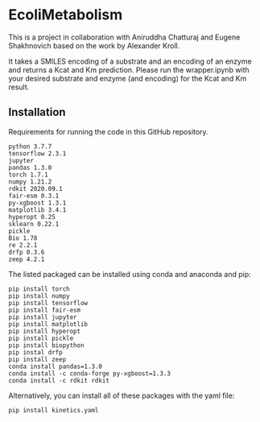 # EcoliMetabolism

This is a project in collaboration with Aniruddha Chatturaj and Eugene Shakhnovich based on the work by Alexander Kroll.  

It takes a SMILES encoding of a substrate and an encoding of an enzyme and returns a Kcat and Km prediction. Please run the wrapper.ipynb with your desired substrate and enzyme (and encoding) for the Kcat and Km result.  


## Installation 
Requirements for running the code in this GitHub repository.
```
python 3.7.7
tensorflow 2.3.1
jupyter
pandas 1.3.0
torch 1.7.1
numpy 1.21.2
rdkit 2020.09.1
fair-esm 0.3.1
py-xgboost 1.3.1
matplotlib 3.4.1
hyperopt 0.25
sklearn 0.22.1
pickle
Bio 1.78
re 2.2.1
drfp 0.3.6
zeep 4.2.1
```

The listed packaged can be installed using conda and anaconda and pip:

```
pip install torch
pip install numpy
pip install tensorflow
pip install fair-esm
pip install jupyter
pip install matplotlib
pip install hyperopt
pip install pickle
pip install biopython
pip instal drfp
pip install zeep
conda install pandas=1.3.0
conda install -c conda-forge py-xgboost=1.3.3
conda install -c rdkit rdkit
```

Alternatively, you can install all of these packages with the yaml file:

```
pip install kinetics.yaml
```

